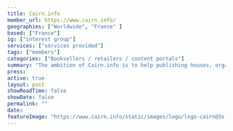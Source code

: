 ```yaml
---
title: Cairn.info 
member_url: https://www.cairn.info/
geographies: ["Worldwide", "France" ]
based: ["France"]
ig: ["interest group"] 
services: ["services provided"] 
tags: ["members"]
categories: ["Booksellers / retailers / content portals"]
summary: "The ambition of Cairn.info is to help publishing houses, organizations or associations in charge of French-speaking humanities publications to manage the coexistence of paper and digital formats."
press:
active: true
layout: post
showReadTime: false
showDate: false
permalink: ""
date: 
featureImage: "https://www.cairn.info/static/images/logo/logo-cairn@3x.png"
---
```

